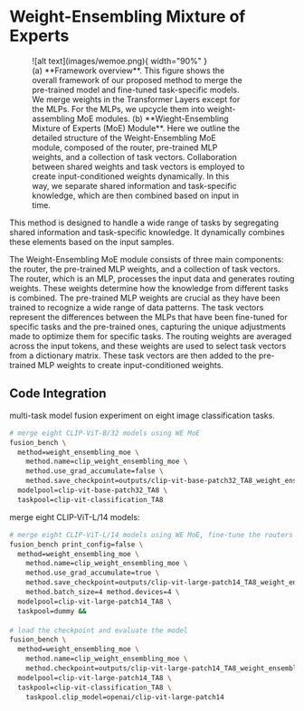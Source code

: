 # Weight-Ensembling Mixture of Experts

<figure markdown="span">
    ![alt text](images/wemoe.png){ width="90%" }
    <figcaption style="max-width:90%">
(a) **Framework overview**. This figure shows the overall framework of our proposed method to merge the pre-trained model and fine-tuned task-specific models. We merge weights in the Transformer Layers except for the MLPs. For the MLPs, we upcycle them into weight-assembling MoE modules.
(b) **Wieght-Ensembling Mixture of Experts (MoE) Module**. Here we outline the detailed structure of the Weight-Ensembling MoE module, composed of the router, pre-trained MLP weights, and a collection of task vectors. Collaboration between shared weights and task vectors is employed to create input-conditioned weights dynamically. In this way, we separate shared information and task-specific knowledge, which are then combined based on input in time.
    </figcaption>
</figure>

This method is designed to handle a wide range of tasks by segregating shared information and task-specific knowledge. 
It dynamically combines these elements based on the input samples.

The Weight-Ensembling MoE module consists of three main components: the router, the pre-trained MLP weights, and a collection of task vectors. 
The router, which is an MLP, processes the input data and generates routing weights. These weights determine how the knowledge from different tasks is combined.
The pre-trained MLP weights are crucial as they have been trained to recognize a wide range of data patterns. 
The task vectors represent the differences between the MLPs that have been fine-tuned for specific tasks and the pre-trained ones, capturing the unique adjustments made to optimize them for specific tasks.
The routing weights are averaged across the input tokens, and these weights are used to select task vectors from a dictionary matrix.
These task vectors are then added to the pre-trained MLP weights to create input-conditioned weights.


## Code Integration

multi-task model fusion experiment on eight image classification tasks.

```bash
# merge eight CLIP-ViT-B/32 models using WE MoE
fusion_bench \
  method=weight_ensembling_moe \
    method.name=clip_weight_ensembling_moe \
    method.use_grad_accumulate=false \
    method.save_checkpoint=outputs/clip-vit-base-patch32_TA8_weight_ensembling_moe_checkpoint.ckpt \
  modelpool=clip-vit-base-patch32_TA8 \
  taskpool=clip-vit-classification_TA8
```

merge eight CLIP-ViT-L/14 models:

```bash
# merge eight CLIP-ViT-L/14 models using WE MoE, fine-tune the routers
fusion_bench print_config=false \
  method=weight_ensembling_moe \
    method.name=clip_weight_ensembling_moe \
    method.use_grad_accumulate=true \
    method.save_checkpoint=outputs/clip-vit-large-patch14_TA8_weight_ensembling_moe_checkpoint.ckpt \
    method.batch_size=4 method.devices=4 \
  modelpool=clip-vit-large-patch14_TA8 \
  taskpool=dummy &&

# load the checkpoint and evaluate the model
fusion_bench \
  method=weight_ensembling_moe \
    method.name=clip_weight_ensembling_moe \
    method.checkpoint=outputs/clip-vit-large-patch14_TA8_weight_ensembling_moe_checkpoint.ckpt \
  modelpool=clip-vit-large-patch14_TA8 \
  taskpool=clip-vit-classification_TA8 \
    taskpool.clip_model=openai/clip-vit-large-patch14
```


[^1]: Merging Multi-Task Models via Weight-Ensembling Mixture of Experts. http://arxiv.org/abs/2402.00433
